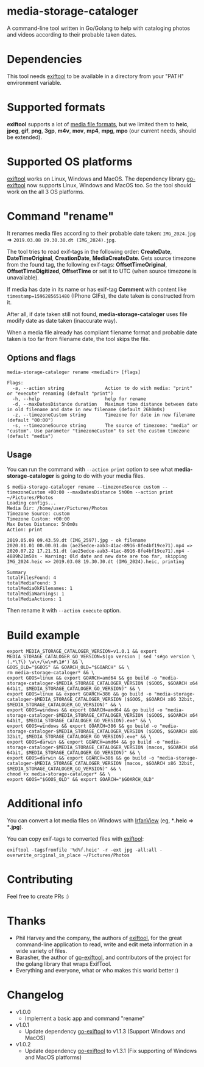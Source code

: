 # media-storage-cataloger
A command-line tool written in Go/Golang to help with cataloging photos and videos according to their probable taken dates.

# Dependencies
This tool needs [exiftool](https://exiftool.org/install.html) to be available in a directory from your "PATH" environment variable.

# Supported formats
**exiftool** supports a lot of [media file formats](https://exiftool.org/#supported), but we limited them to
**heic**, **jpeg**, **gif**, **png**, **3gp**, **m4v**, **mov**, **mp4**, **mpg**, **mpo** (our current needs, should be extended).

# Supported OS platforms
[exiftool](https://exiftool.org/) works on Linux, Windows and MacOS.
The dependency library [go-exiftool](https://github.com/barasher/go-exiftool) now supports Linux, Windows and MacOS too.
So the tool should work on the all 3 OS platforms. 

# Command "rename"
It renames media files according to their probable date taken: `IMG_2024.jpg` => `2019.03.08 19.30.30.dt (IMG_2024).jpg`.

The tool tries to read exif-tags in the following order: **CreateDate**, **DateTimeOriginal**, **CreationDate**, **MediaCreateDate**.
Gets source timezone from the found tag, the following exif-tags: **OffsetTimeOriginal**, **OffsetTimeDigitized**, **OffsetTime** or set it to UTC (when source timezone is unavailable).

If media has date in its name or has exif-tag **Comment** with content like `timestamp=1596285651480` (IPhone GIFs), the date taken is constructed from it.

After all, if date taken still not found, **media-storage-cataloger** uses file modify date as date taken (inaccurate way).

When a media file already has compliant filename format and probable date taken is too far from filename date, the tool skips the file.

## Options and flags
```
media-storage-cataloger rename <mediaDir> [flags]

Flags:
  -a, --action string               Action to do with media: "print" or "execute" renaming (default "print")
  -h, --help                        help for rename
  -d, --maxDatesDistance duration   Maximum time distance between date in old filename and date in new filename (default 26h0m0s)
  -z, --timezoneCustom string       Timezone for date in new filename (default "00:00")
  -s, --timezoneSource string       The source of timezone: "media" or "custom". Use parameter "timezoneCustom" to set the custom timezone (default "media")
```

## Usage
You can run the command with `--action print` option to see what **media-storage-cataloger** is going to do with your media files.
```
$ media-storage-cataloger rename --timezoneSource custom --timezoneCustom +00:00 --maxDatesDistance 5h00m --action print ~/Pictures/Photos
Loading configs...
Media Dir: /home/user/Pictures/Photos
Timezone Source: custom
Timezone Custom: +00:00
Max Dates Distance: 5h0m0s
Action: print

2019.05.09 09.43.59.dt (IMG_2597).jpg - ok filename
2020.01.01 00.00.01.dm (ae25edce-aab3-41ac-8916-8fe4bf19ce71).mp4 => 2020.07.22 17.21.51.dt (ae25edce-aab3-41ac-8916-8fe4bf19ce71).mp4 - 4889h21m50s - Warning: Old date and new date are too far, skipping
IMG_2024.heic => 2019.03.08 19.30.30.dt (IMG_2024).heic, printing

Summary
totalFilesFound: 4
totalMediaFound: 3
totalMediaOkFilenames: 1
totalMediaWarnings: 1
totalMediaActions: 1
```

Then rename it with `--action execute` option.

# Build example
```shell script
export MEDIA_STORAGE_CATALOGER_VERSION=v1.0.1 && export MEDIA_STORAGE_CATALOGER_GO_VERSION=$(go version | sed 's#go version \(.*\?\) \w\+/\w\+#\1#') && \
GOOS_OLD="$GOOS" && GOARCH_OLD="$GOARCH" && \
rm media-storage-cataloger* && \
export GOOS=linux && export GOARCH=amd64 && go build -o "media-storage-cataloger-$MEDIA_STORAGE_CATALOGER_VERSION ($GOOS, $GOARCH x64 64bit, $MEDIA_STORAGE_CATALOGER_GO_VERSION)" && \
export GOOS=linux && export GOARCH=386 && go build -o "media-storage-cataloger-$MEDIA_STORAGE_CATALOGER_VERSION ($GOOS, $GOARCH x86 32bit, $MEDIA_STORAGE_CATALOGER_GO_VERSION)" && \
export GOOS=windows && export GOARCH=amd64 && go build -o "media-storage-cataloger-$MEDIA_STORAGE_CATALOGER_VERSION ($GOOS, $GOARCH x64 64bit, $MEDIA_STORAGE_CATALOGER_GO_VERSION).exe" && \
export GOOS=windows && export GOARCH=386 && go build -o "media-storage-cataloger-$MEDIA_STORAGE_CATALOGER_VERSION ($GOOS, $GOARCH x86 32bit, $MEDIA_STORAGE_CATALOGER_GO_VERSION).exe" && \
export GOOS=darwin && export GOARCH=amd64 && go build -o "media-storage-cataloger-$MEDIA_STORAGE_CATALOGER_VERSION (macos, $GOARCH x64 64bit, $MEDIA_STORAGE_CATALOGER_GO_VERSION)" && \
export GOOS=darwin && export GOARCH=386 && go build -o "media-storage-cataloger-$MEDIA_STORAGE_CATALOGER_VERSION (macos, $GOARCH x86 32bit, $MEDIA_STORAGE_CATALOGER_GO_VERSION)" && \
chmod +x media-storage-cataloger* && \
export GOOS="$GOOS_OLD" && export GOARCH="$GOARCH_OLD"
```

# Additional info
You can convert a lot media files on Windows with [IrfanView](https://www.irfanview.com/) (eg, ***.heic** => ***.jpg**).

You can copy exif-tags to converted files with [exiftool](https://exiftool.org/):
```
exiftool -tagsfromfile '%d%f.heic' -r -ext jpg -all:all -overwrite_original_in_place ~/Pictures/Photos
```

# Contributing
Feel free to create PRs :)

# Thanks
- Phil Harvey and the company, the authors of [exiftool](https://exiftool.org/), for the great command-line application
to read, write and edit meta information in a wide variety of files.
- Barasher, the author of [go-exiftool](https://github.com/barasher/go-exiftool), and contributors of the project
for the golang library that wraps ExifTool.
- Everything and everyone, what or who makes this world better :)

# Changelog
- v1.0.0
  - Implement a basic app and command "rename"
- v1.0.1
  - Update dependency [go-exiftool](https://github.com/barasher/go-exiftool) to v1.1.3 (Support Windows and MacOS)
- v1.0.2
  - Update dependency [go-exiftool](https://github.com/barasher/go-exiftool) to v1.3.1 (Fix supporting of Windows and
  MacOS platforms)